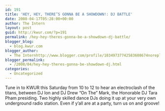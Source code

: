 ```yaml
---
id: 191
title: 'HEY, HEY, THERE’S GONNA BE A SHOWDOWN!: DJ BATTLE'
date: 2008-04-17T05:28:00+00:00
author: The Intern
layout: post
guid: http://kwur.com/?p=191
permalink: /hey-hey-theres-gonna-be-a-showdown-dj-battle/
blogger_blog:
  - blog.kwur.com
blogger_author:
  - The Internhttp://www.blogger.com/profile/10349737742583608674noreply@blogger.com
blogger_permalink:
  - /2008/04/hey-hey-theres-gonna-be-showdown-dj.html
categories:
  - Uncategorized
---
```

<div class="pf-content">
  <p>
    Tune in to KWUR this Saturday from 10 to 12 to hear an electroclash of the titans, between DJ Ion and DJ Drew “On The” Mark, the Honorable DJ Tara Pham presiding. Two highly skilled dance DJs doing it up at your very own underground radio station. Even if y’all are at a party, turn us on and groove!
  </p>
</div>